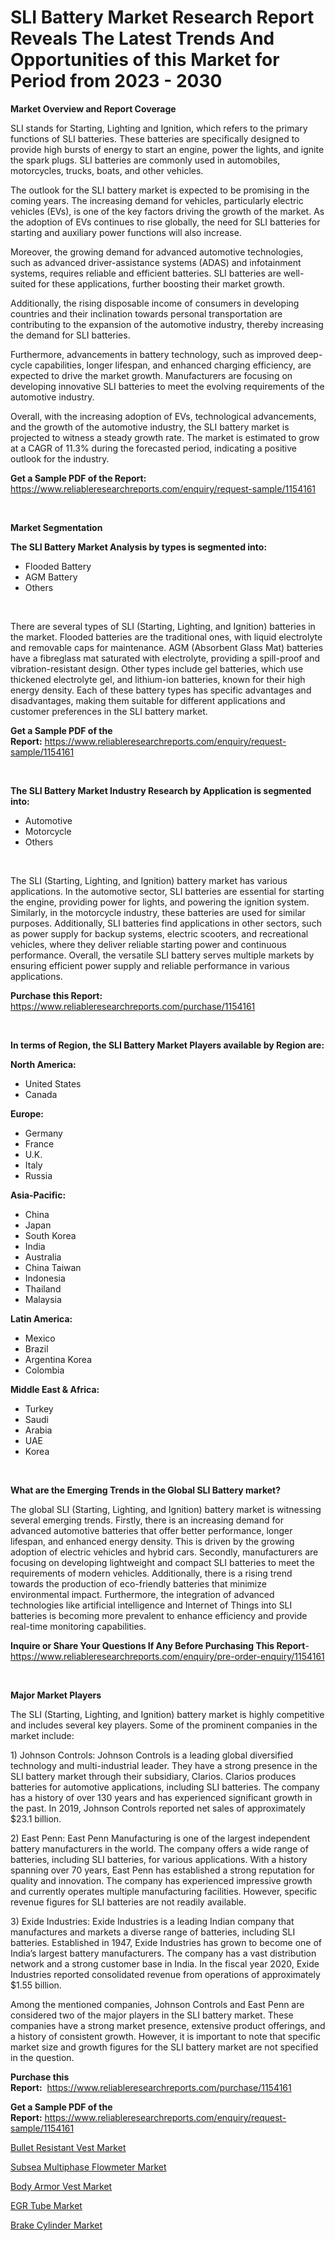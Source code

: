 <p><h1>SLI Battery Market Research Report Reveals The Latest Trends And Opportunities of this Market for Period from 2023 - 2030</h1></p><p><strong>Market Overview and Report Coverage</strong></p>
<p><p>SLI stands for Starting, Lighting and Ignition, which refers to the primary functions of SLI batteries. These batteries are specifically designed to provide high bursts of energy to start an engine, power the lights, and ignite the spark plugs. SLI batteries are commonly used in automobiles, motorcycles, trucks, boats, and other vehicles.</p><p>The outlook for the SLI battery market is expected to be promising in the coming years. The increasing demand for vehicles, particularly electric vehicles (EVs), is one of the key factors driving the growth of the market. As the adoption of EVs continues to rise globally, the need for SLI batteries for starting and auxiliary power functions will also increase.</p><p>Moreover, the growing demand for advanced automotive technologies, such as advanced driver-assistance systems (ADAS) and infotainment systems, requires reliable and efficient batteries. SLI batteries are well-suited for these applications, further boosting their market growth.</p><p>Additionally, the rising disposable income of consumers in developing countries and their inclination towards personal transportation are contributing to the expansion of the automotive industry, thereby increasing the demand for SLI batteries.</p><p>Furthermore, advancements in battery technology, such as improved deep-cycle capabilities, longer lifespan, and enhanced charging efficiency, are expected to drive the market growth. Manufacturers are focusing on developing innovative SLI batteries to meet the evolving requirements of the automotive industry.</p><p>Overall, with the increasing adoption of EVs, technological advancements, and the growth of the automotive industry, the SLI battery market is projected to witness a steady growth rate. The market is estimated to grow at a CAGR of 11.3% during the forecasted period, indicating a positive outlook for the industry.</p></p>
<p><strong>Get a Sample PDF of the Report:</strong> <a href="https://www.reliableresearchreports.com/enquiry/request-sample/1154161">https://www.reliableresearchreports.com/enquiry/request-sample/1154161</a></p>
<p>&nbsp;</p>
<p><strong>Market Segmentation</strong></p>
<p><strong>The SLI Battery Market Analysis by types is segmented into:</strong></p>
<p><ul><li>Flooded Battery</li><li>AGM Battery</li><li>Others</li></ul></p>
<p>&nbsp;</p>
<p><p>There are several types of SLI (Starting, Lighting, and Ignition) batteries in the market. Flooded batteries are the traditional ones, with liquid electrolyte and removable caps for maintenance. AGM (Absorbent Glass Mat) batteries have a fibreglass mat saturated with electrolyte, providing a spill-proof and vibration-resistant design. Other types include gel batteries, which use thickened electrolyte gel, and lithium-ion batteries, known for their high energy density. Each of these battery types has specific advantages and disadvantages, making them suitable for different applications and customer preferences in the SLI battery market.</p></p>
<p><strong>Get a Sample PDF of the Report:</strong>&nbsp;<a href="https://www.reliableresearchreports.com/enquiry/request-sample/1154161">https://www.reliableresearchreports.com/enquiry/request-sample/1154161</a></p>
<p>&nbsp;</p>
<p><strong>The SLI Battery Market Industry Research by Application is segmented into:</strong></p>
<p><ul><li>Automotive</li><li>Motorcycle</li><li>Others</li></ul></p>
<p>&nbsp;</p>
<p><p>The SLI (Starting, Lighting, and Ignition) battery market has various applications. In the automotive sector, SLI batteries are essential for starting the engine, providing power for lights, and powering the ignition system. Similarly, in the motorcycle industry, these batteries are used for similar purposes. Additionally, SLI batteries find applications in other sectors, such as power supply for backup systems, electric scooters, and recreational vehicles, where they deliver reliable starting power and continuous performance. Overall, the versatile SLI battery serves multiple markets by ensuring efficient power supply and reliable performance in various applications.</p></p>
<p><strong>Purchase this Report:</strong>&nbsp; <a href="https://www.reliableresearchreports.com/purchase/1154161">https://www.reliableresearchreports.com/purchase/1154161</a></p>
<p>&nbsp;</p>
<p><strong>In terms of Region, the SLI Battery Market Players available by Region are:</strong></p>
<p>
    <p> <strong> North America: </strong>
        <ul>
            <li>United States</li>
            <li>Canada</li>
        </ul>
        </p> 
    <p> <strong> Europe: </strong>
        <ul>
            <li>Germany</li>
            <li>France</li>
            <li>U.K.</li>
            <li>Italy</li>
            <li>Russia</li>
        </ul>
        </p> 
    <p> <strong> Asia-Pacific: </strong>
        <ul>
            <li>China</li>
            <li>Japan</li>
            <li>South Korea</li>
            <li>India</li>
            <li>Australia</li>
            <li>China Taiwan</li>
            <li>Indonesia</li>
            <li>Thailand</li>
            <li>Malaysia</li>
        </ul>
        </p> 
    <p> <strong> Latin America: </strong>
        <ul>
            <li>Mexico</li>
            <li>Brazil</li>
            <li>Argentina Korea</li>
            <li>Colombia</li>
        </ul>
        </p> 
    <p> <strong> Middle East & Africa: </strong>
        <ul>
            <li>Turkey</li>
            <li>Saudi</li>
            <li>Arabia</li>
            <li>UAE</li>
            <li>Korea</li>
        </ul>
    </p>
    </p>
<p>&nbsp;</p>
<p><strong>What are the Emerging Trends in the Global SLI Battery market?</strong></p>
<p><p>The global SLI (Starting, Lighting, and Ignition) battery market is witnessing several emerging trends. Firstly, there is an increasing demand for advanced automotive batteries that offer better performance, longer lifespan, and enhanced energy density. This is driven by the growing adoption of electric vehicles and hybrid cars. Secondly, manufacturers are focusing on developing lightweight and compact SLI batteries to meet the requirements of modern vehicles. Additionally, there is a rising trend towards the production of eco-friendly batteries that minimize environmental impact. Furthermore, the integration of advanced technologies like artificial intelligence and Internet of Things into SLI batteries is becoming more prevalent to enhance efficiency and provide real-time monitoring capabilities.</p></p>
<p><strong>Inquire or Share Your Questions If Any Before Purchasing This Report</strong>- <a href="https://www.reliableresearchreports.com/enquiry/pre-order-enquiry/1154161">https://www.reliableresearchreports.com/enquiry/pre-order-enquiry/1154161</a></p>
<p>&nbsp;</p>
<p><strong>Major Market Players</strong></p>
<p><p>The SLI (Starting, Lighting, and Ignition) battery market is highly competitive and includes several key players. Some of the prominent companies in the market include:</p><p>1) Johnson Controls: Johnson Controls is a leading global diversified technology and multi-industrial leader. They have a strong presence in the SLI battery market through their subsidiary, Clarios. Clarios produces batteries for automotive applications, including SLI batteries. The company has a history of over 130 years and has experienced significant growth in the past. In 2019, Johnson Controls reported net sales of approximately $23.1 billion.</p><p>2) East Penn: East Penn Manufacturing is one of the largest independent battery manufacturers in the world. The company offers a wide range of batteries, including SLI batteries, for various applications. With a history spanning over 70 years, East Penn has established a strong reputation for quality and innovation. The company has experienced impressive growth and currently operates multiple manufacturing facilities. However, specific revenue figures for SLI batteries are not readily available.</p><p>3) Exide Industries: Exide Industries is a leading Indian company that manufactures and markets a diverse range of batteries, including SLI batteries. Established in 1947, Exide Industries has grown to become one of India’s largest battery manufacturers. The company has a vast distribution network and a strong customer base in India. In the fiscal year 2020, Exide Industries reported consolidated revenue from operations of approximately $1.55 billion.</p><p>Among the mentioned companies, Johnson Controls and East Penn are considered two of the major players in the SLI battery market. These companies have a strong market presence, extensive product offerings, and a history of consistent growth. However, it is important to note that specific market size and growth figures for the SLI battery market are not specified in the question.</p></p>
<p><strong>Purchase this Report:</strong>&nbsp;&nbsp;<a href="https://www.reliableresearchreports.com/purchase/1154161">https://www.reliableresearchreports.com/purchase/1154161</a></p>
<p></p>
<p><strong>Get a Sample PDF of the Report:</strong>&nbsp;<a href="https://www.reliableresearchreports.com/enquiry/request-sample/1154161">https://www.reliableresearchreports.com/enquiry/request-sample/1154161</a></p>
<p><p><a href="https://medium.com/@cletaturner879789/decoding-bullet-resistant-vest-market-metrics-market-share-trends-and-growth-patterns-b5687fa70453">Bullet Resistant Vest Market</a></p><p><a href="https://www.linkedin.com/pulse/subsea-multiphase-flowmeter-market-size-share-global-analysis-oguse/">Subsea Multiphase Flowmeter Market</a></p><p><a href="https://medium.com/@lulukerluke/body-armor-vest-market-exploring-market-share-market-trends-and-future-growth-93b61f6e766c">Body Armor Vest Market</a></p><p><a href="https://github.com/Chiragrp26/Market-Research-Report-List-1/blob/main/egr-tube-market.md">EGR Tube Market</a></p><p><a href="https://github.com/AKSHATREPORTPRIME/Market-Research-Report-List-1/blob/main/brake-cylinder-market.md">Brake Cylinder Market</a></p></p>